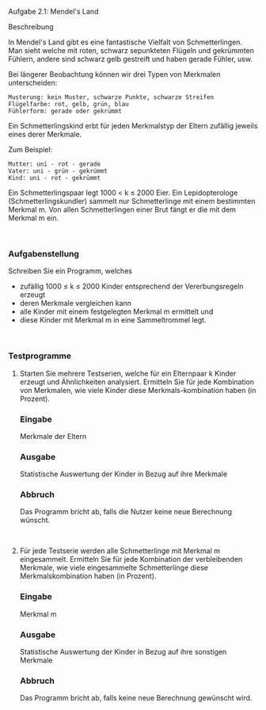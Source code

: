 Aufgabe 2.1: Mendel's Land

Beschreibung

In Mendel's Land gibt es eine fantastische Vielfalt von Schmetterlingen. Man sieht welche mit roten, schwarz sepunkteten Flügeln und gekrümmten Fühlern, andere sind schwarz gelb gestreift und haben gerade Fühler, usw.

Bei längerer Beobachtung können wir drei Typen von Merkmalen unterscheiden:

    Musterung: kein Muster, schwarze Punkte, schwarze Streifen
    Flügelfarbe: rot, gelb, grün, blau
    Fühlerform: gerade oder gekrümmt

Ein Schmetterlingskind erbt für jeden Merkmalstyp der Eltern zufällig jeweils eines derer Merkmale.

Zum Beispiel:

    Mutter: uni - rot - gerade
    Vater: uni - grün - gekrümmt
    Kind: uni - rot - gekrümmt

Ein Schmetterlingspaar legt 1000 < k ≤ 2000 Eier. Ein Lepidopterologe (Schmetterlingskundler) sammelt nur Schmetterlinge mit einem bestimmten Merkmal m. Von allen Schmetterlingen einer Brut fängt er die mit dem Merkmal m ein.

<br>

### Aufgabenstellung

Schreiben Sie ein Programm, welches

* zufällig 1000 ≤ k ≤ 2000 Kinder entsprechend der Vererbungsregeln erzeugt
* deren Merkmale vergleichen kann
* alle Kinder mit einem festgelegten Merkmal m ermittelt und
* diese Kinder mit Merkmal m in eine Sammeltrommel legt.

<br>

### Testprogramme

1. Starten Sie mehrere Testserien, welche für ein Elternpaar k Kinder erzeugt und Ähnlichkeiten analysiert. Ermitteln Sie für jede Kombination von Merkmalen, wie viele Kinder diese Merkmals-kombination haben (in Prozent).
    ### Eingabe
    Merkmale der Eltern

    ### Ausgabe
    Statistische Auswertung der Kinder in Bezug auf ihre Merkmale
    ### Abbruch
    Das Programm bricht ab, falls die Nutzer keine neue Berechnung wünscht.
    
<br>

2. Für jede Testserie werden alle Schmetterlinge mit Merkmal m eingesammelt. Ermitteln Sie für jede Kombination der verbleibenden Merkmale, wie viele eingesammelte Schmetterlinge diese
Merkmalskombination haben (in Prozent).

    ### Eingabe
    Merkmal m

    ### Ausgabe
    Statistische Auswertung der Kinder in Bezug auf ihre sonstigen Merkmale

    ### Abbruch
    Das Programm bricht ab, falls keine neue Berechnung gewünscht wird.
